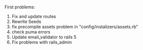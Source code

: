 First problems:
1. Fix and update routes 
2. Rewrite Seeds
3. fix precompile assets problem in "config/instalizers/assets.rb"
4. check puma errors
5. Update email_validator to rails 5
6. Fix problems with rails_admin
